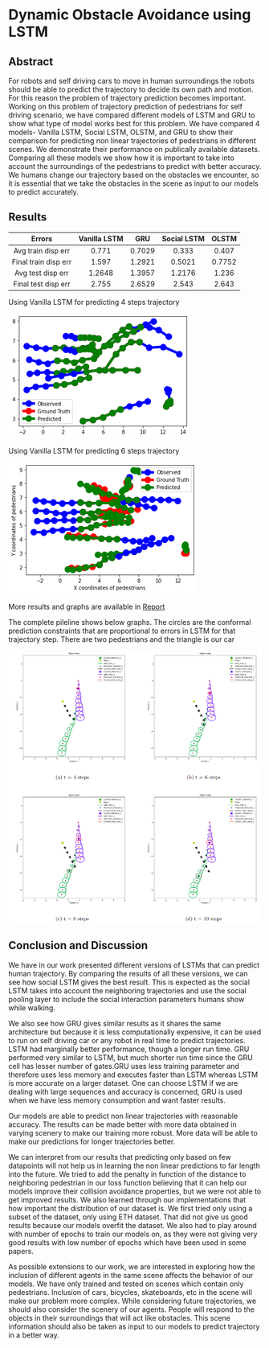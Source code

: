 # Dynamic Obstacle Avoidance using LSTM

## Abstract
For robots and self driving cars to move in human
surroundings the robots should be able to predict the trajectory
to decide its own path and motion. For this reason the problem
of trajectory prediction becomes important. Working on this
problem of trajectory prediction of pedestrians for self driving
scenario, we have compared different models of LSTM and GRU
to show what type of model works best for this problem. We
have compared 4 models- Vanilla LSTM, Social LSTM, OLSTM,
and GRU to show their comparison for predicting non linear
trajectories of pedestrians in different scenes. We demonstrate
their performance on publically available datasets. Comparing all
these models we show how it is important to take into account the
surroundings of the pedestrians to predict with better accuracy.
We humans change our trajectory based on the obstacles we
encounter, so it is essential that we take the obstacles in the
scene as input to our models to predict accurately.

## Results
| Errors              | Vanilla LSTM | GRU      |Social LSTM | OLSTM  |
| :----:              |    :----:    |  :----:  |   :----:   | :----: |
|Avg train disp err   |0.771         | 0.7029   |0.333       |0.407   |
|Final train disp err |1.597         | 1.2921   |0.5021      |0.7752  |
|Avg test disp err    |1.2648        |1.3957    |1.2176      |1.236   |
|Final test disp err  |2.755         |2.6529    |2.543       |2.643   |

Using Vanilla LSTM for predicting 4 steps trajectory

![img](results/lstm_4_steps.png)

Using Vanilla LSTM for predicting 6 steps trajectory

![img](results/lstm_6_steps.png)

More results and graphs are available in [Report](./ProjectReport.pdf)

The complete pileline shows below graphs. The circles are the conformal prediction constraints that are proportional to errors in LSTM for that trajectory step. There are two pedestrians and the triangle is our car

![img](results/pinn_MPC_and_trajectory.png)

## Conclusion and Discussion
We have in our work presented different versions of LSTMs
that can predict human trajectory. By comparing the results of
all these versions, we can see how social LSTM gives the best
result. This is expected as the social LSTM takes into account
the neighboring trajectories and use the social pooling layer to
include the social interaction parameters humans show while
walking.

We also see how GRU gives similar results as it shares
the same architecture but because it is less computationally
expensive, it can be used to run on self driving car or any robot
in real time to predict trajectories. LSTM had marginally better
performance, though a longer run time. GRU performed very
similar to LSTM, but much shorter run time since the GRU cell
has lesser number of gates.GRU uses less training parameter
and therefore uses less memory and executes faster than LSTM
whereas LSTM is more accurate on a larger dataset. One
can choose LSTM if we are dealing with large sequences
and accuracy is concerned, GRU is used when we have less
memory consumption and want faster results.

Our models are able to predict non linear trajectories with
reasonable accuracy. The results can be made better with more
data obtained in varying scenery to make our training more
robust. More data will be able to make our predictions for
longer trajectories better.

We can interpret from our results that predicting only based
on few datapoints will not help us in learning the non linear
predictions to far length into the future. We tried to add the
penalty in function of the distance to neighboring pedestrian in
our loss function believing that it can help our models improve
their collision avoidance properties, but we were not able to get
improved results. We also learned through our implementations that how
important the distribution of our dataset is. We first tried only
using a subset of the dataset, only using ETH dataset. That
did not give us good results because our models overfit the
dataset. We also had to play around with number of epochs to
train our models on, as they were not giving very good results
with low number of epochs which have been used in some
papers.

As possible extensions to our work, we are interested in
exploring how the inclusion of different agents in the same
scene affects the behavior of our models. We have only trained
and tested on scenes which contain only pedestrians. Inclusion
of cars, bicycles, skateboards, etc in the scene will make our
problem more complex. While considering future trajectories,
we should also consider the scenery of our agents. People will
respond to the objects in their surroundings that will act like
obstacles. This scene information should also be taken as input
to our models to predict trajectory in a better way.